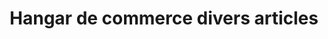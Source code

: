 ---
title: "Hangar de commerce divers articles"
url: /koundou/hangar-de-commerce-divers-articles/
shop: commodité
---